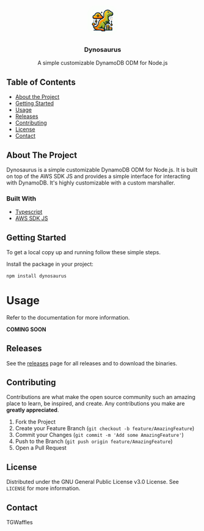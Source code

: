 <!-- PROJECT LOGO -->
<br />
<p align="center">
  <a href="https://github.com/JackHumphries9/dynosaurus">
    <img src="https://raw.githubusercontent.com/JackHumphries9/dynosarus/main/logo.png" alt="Logo" width="80" height="80" style="border-radius: 25px">
  </a>

<h3 align="center">Dynosaurus</h3>

  <p align="center">
    A simple customizable DynamoDB ODM for Node.js
  </p>
</p>

<!-- TABLE OF CONTENTS -->

## Table of Contents

-   [About the Project](#about-the-project)
-   [Getting Started](#getting-started)
-   [Usage](#usage)
-   [Releases](#releases)
-   [Contributing](#contributing)
-   [License](#license)
-   [Contact](#contact)

<!-- ABOUT THE PROJECT -->

## About The Project

Dynosaurus is a simple customizable DynamoDB ODM for Node.js. It is built on top of the AWS SDK JS and provides a simple interface for interacting with DynamoDB. It's highly customizable with a custom marshaller.

### Built With

-   [Typescript](https://www.typescriptlang.org)
-   [AWS SDK JS](https://aws.amazon.com/sdk-for-javascript/)


## Getting Started

To get a local copy up and running follow these simple steps.

Install the package in your project:

```sh
npm install dynosaurus
```

# Usage

Refer to the documentation for more information.

**COMING SOON**

## Releases

See the [releases](https://github.com/JackHumphries9/dynosaurus/releases/) page for all releases and to download the binaries.

## Contributing

Contributions are what make the open source community such an amazing place to learn, be inspired, and create. Any contributions you make are **greatly appreciated**.

1. Fork the Project
2. Create your Feature Branch (`git checkout -b feature/AmazingFeature`)
3. Commit your Changes (`git commit -m 'Add some AmazingFeature'`)
4. Push to the Branch (`git push origin feature/AmazingFeature`)
5. Open a Pull Request

## License

Distributed under the GNU General Public License v3.0 License. See `LICENSE` for more information.

## Contact

TGWaffles 

